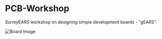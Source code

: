 # PCB-Workshop
SurreyEARS workshop on designing simple development boards - "gEARS".

![Board Image](http://i.imgur.com/pAfqJ5G.png)
